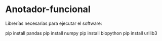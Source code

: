# Anotador-funcional

Librerías necesarias para ejecutar el software:

pip install pandas
pip install numpy
pip install biopython
pip install urllib3
